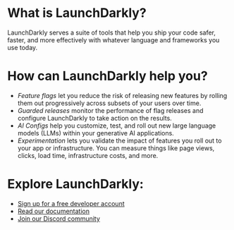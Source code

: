 # What is LaunchDarkly?

LaunchDarkly serves a suite of tools that help you ship your code safer, faster, and more effectively with whatever language and frameworks you use today.

# How can LaunchDarkly help you?

- _Feature flags_ let you reduce the risk of releasing new features by rolling them out progressively across subsets of your users over time.
- _Guarded releases_ monitor the performance of flag releases and configure LaunchDarkly to take action on the results.
- _AI Configs_ help you customize, test, and roll out new large language models (LLMs) within your generative AI applications.
- _Experimentation_ lets you validate the impact of features you roll out to your app or infrastructure. You can measure things like page views, clicks, load time, infrastructure costs, and more.

# Explore LaunchDarkly:

- [Sign up for a free developer account](https://app.launchdarkly.com/signup)
- [Read our documentation](https://launchdarkly.com/docs)
- [Join our Discord community](https://discord.com/invite/launchdarklycommunity)

